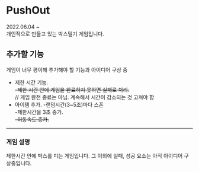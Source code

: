 # PushOut
2022.06.04 ~ </br>
개인적으로 만들고 있는 박스밀기 게임입니다.
## 추가할 기능
게임이 너무 평이해 추가해야 할 기능과 아이디어 구상 중</br>
  * 제한 시간 기능.
	<del><br>-제한 시간 안에 게임을 완료하지 못하면 실패로 처리.</br></del> 
	// 게임 완전 종료는 아님. 계속해서 시간이 감소되는 것 고쳐야 함
  * 아이템 추가.
	-랜덤시간(3~5초)마다 스폰</br>
		-제한시간을 3초 증가.</br>
		<del>-이동속도 증가.</br></del>
***
### 게임 설명
제한시간 안에 박스를 미는 게임입니다. 
그 이외에 실패, 성공 요소는 아직 아이디어 구상중입니다.
